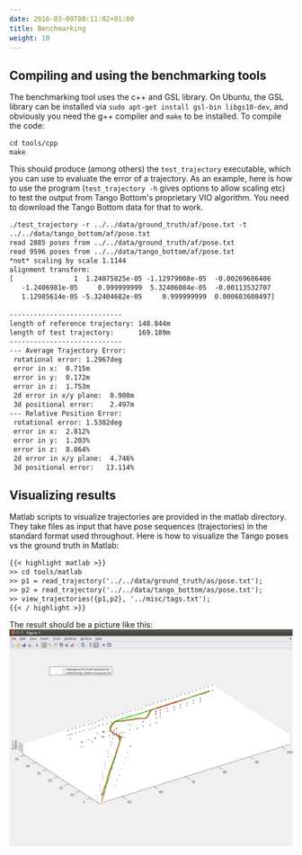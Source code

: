 ```yaml
---
date: 2016-03-09T00:11:02+01:00
title: Benchmarking
weight: 10
---
```


## Compiling and using the benchmarking tools

The benchmarking tool uses the c++ and GSL library. On Ubuntu, the GSL
library can be installed via `sudo apt-get install gsl-bin
libgs10-dev`, and obviously you need the g++ compiler and `make` to be
installed. To compile the code:

```nohighlight
cd tools/cpp
make
```
This should produce (among others) the `test_trajectory` executable,
which you can use to evaluate the error of a trajectory. As an
example, here is how to use the program (`test_trajectory -h` gives
options to allow scaling etc) to test the output from Tango Bottom's
proprietary VIO algorithm. You need to download the Tango Bottom data
for that to work.

```nohighlight
./test_trajectory -r ../../data/ground_truth/af/pose.txt -t ../../data/tango_bottom/af/pose.txt
read 2885 poses from ../../data/ground_truth/af/pose.txt
read 9596 poses from ../../data/tango_bottom/af/pose.txt
*not* scaling by scale 1.1144
alignment transform: 
[               1  1.24075825e-05 -1.12979008e-05  -0.00269686406
   -1.2406981e-05     0.999999999  5.32406084e-05  -0.00113532707
   1.12985614e-05 -5.32404682e-05     0.999999999  0.000683608497]

---------------------------- 
length of reference trajectory: 148.844m
length of test trajectory:      169.189m
---------------------------- 
--- Average Trajectory Error:
 rotational error: 1.2967deg
 error in x:  0.715m
 error in y:  0.172m
 error in z:  1.753m
 2d error in x/y plane:  0.908m
 3d positional error:    2.497m
--- Relative Position Error:
 rotational error: 1.5382deg
 error in x:  2.812%
 error in y:  1.203%
 error in z:  8.864%
 2d error in x/y plane:  4.746%
 3d positional error:   13.114%
```
## Visualizing results

Matlab scripts to visualize trajectories are provided in the matlab
directory. They take files as input that have pose sequences
(trajectories) in the standard format used throughout. Here is how to
visualize the Tango poses vs the ground truth in Matlab:

```
{{< highlight matlab >}}
>> cd tools/matlab
>> p1 = read_trajectory('../../data/ground_truth/as/pose.txt');
>> p2 = read_trajectory('../../data/tango_bottom/as/pose.txt');
>> view_trajectories({p1,p2}, '../misc/tags.txt');
{{< / highlight >}}
```

The result should be a picture like this:<br/>
<img src="../pics/view_trajectories.jpg"><br/>
